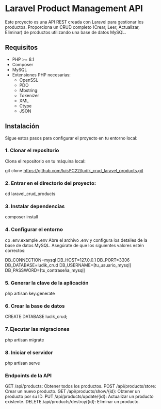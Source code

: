# Laravel Product Management API

Este proyecto es una API REST creada con Laravel para gestionar los productos. Proporciona un CRUD completo (Crear, Leer, Actualizar, Eliminar) de productos utilizando una base de datos MySQL.

## Requisitos

- PHP >= 8.1
- Composer
- MySQL
- Extensiones PHP necesarias:
  - OpenSSL
  - PDO
  - Mbstring
  - Tokenizer
  - XML
  - Ctype
  - JSON

## Instalación

Sigue estos pasos para configurar el proyecto en tu entorno local:

### 1. Clonar el repositorio

Clona el repositorio en tu máquina local:

git clone https://github.com/luisPC22/ludik_crud_laravel_products.git 

### 2. Entrar en el directorio del proyecto:

cd laravel_crud_products

### 3. Instalar dependencias

composer install

### 4. Configurar el entorno

cp .env.example .env
Abre el archivo .env y configura los detalles de la base de datos MySQL. Asegúrate de que los siguientes valores estén correctos:

DB_CONNECTION=mysql
DB_HOST=127.0.0.1
DB_PORT=3306
DB_DATABASE=ludik_crud
DB_USERNAME=[tu_usuario_mysql]
DB_PASSWORD=[tu_contraseña_mysql]

### 5. Generar la clave de la aplicación

php artisan key:generate

### 6. Crear la base de datos

CREATE DATABASE ludik_crud;

### 7. Ejecutar las migraciones

php artisan migrate

### 8. Iniciar el servidor

php artisan serve

### Endpoints de la API

GET /api/products: Obtener todos los productos.
POST /api/products/store: Crear un nuevo producto.
GET /api/products/show/{id}: Obtener un producto por su ID.
PUT /api/products/update/{id}: Actualizar un producto existente.
DELETE /api/products/destroy/{id}: Eliminar un producto.